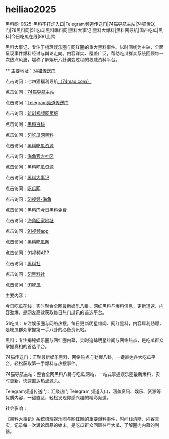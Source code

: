 # heiliao2025
黑料网-0625-黑料不打烊入口|Telegram频道传送门|74猫导航主站|74猫传送门|78黑料网|51吃瓜|黑料曝料网|黑料大事记|黑料大爆料|黑料网导航|国产吃瓜|黑料|今日吃瓜在线|881比鸭

黑料大事记，专注于梳理娱乐圈与网红圈的重大黑料事件。以时间线为主轴，全面呈现事件爆料经过与舆论走向。内容详实、覆盖广泛，帮助吃瓜群众系统回顾每一次热点风波，堪称了解娱乐八卦演变过程的权威资料平台。

** 主要地址：<a href="https://74mao.com/">74猫传送门</a>

点击访问：七四猫福利导航<a href="https://74mao.com/">（74mao.com）</a>

点击访问：<a href="https://74mao.com/">74猫导航主站</a>

点击访问：<a href="https://74mao.com/">Telegram频道传送门</a>

点击访问：<a href="https://hj-76.pages.dev/">新91视频网页版</a>

点击访问：<a href="https://hl27.pages.dev/">黑料百科</a>

点击访问：<a href="https://cg07.pages.dev/">51吃瓜网黑料</a>

点击访问：<a href="https://hl04.pages.dev/">黑料吃瓜资源</a>

点击访问：<a href="https://hj-01.pages.dev/">海角官方社区</a>

点击访问：<a href="https://hl07.pages.dev/">黑料吃瓜资源</a>

点击访问：<a href="https://hl34.pages.dev/">黑料大事记</a>

点击访问：<a href="https://cg65.pages.dev/">吃瓜网</a>

点击访问：<a href="https://hj-88.pages.dev/">51视频-海角</a>

点击访问：<a href="https://hl23.pages.dev/">黑料门今日黑料免费</a>

点击访问：<a href="https://hj-161.pages.dev/">海角回家地址</a>

点击访问：<a href="https://hj-162.pages.dev/">91视频app</a>

点击访问：<a href="https://chiguaqunzhongde.pages.dev/">黑料吃瓜网</a>

点击访问：<a href="https://hj-170.pages.dev/">91视频APP</a>

点击访问：<a href="https://hls-15.pages.dev/">黑料社</a>

点击访问：<a href="https://hls-17.pages.dev/">51黑料社</a>

点击访问：<a href="https://91chiguazhongxin.pages.dev/">91吃瓜</a>

主要内容：

今日吃瓜在线：实时聚合全网最新娱乐八卦、网红黑料与爆料信息，更新迅速、内容劲爆，是网友高效获取每日热门瓜讯的首选平台。

51吃瓜：专注娱乐圈与网络热搜，每日更新明星绯闻、网红黑料，内容犀利劲爆，是吃瓜群众掌握第一手八卦的必备资讯站。

黑料：专注揭秘娱乐圈与网红圈内幕，实时追踪明星绯闻与网络热点，是吃瓜群众掌握真相的首选平台。

74猫传送门：汇聚最新娱乐黑料、网络热点与劲爆八卦，一键直达各大吃瓜平台，轻松获取第一手爆料与热搜事件。

74猫导航主站：整合全网黑料八卦与吃瓜网站，一站式掌握娱乐圈最新爆料，实时更新，快速直达热点源头。

Telegram频道传送门：汇聚热门 Telegram 频道入口，涵盖资讯、娱乐、资源等优质内容，一键直达，轻松发现你感兴趣的精彩频道。

社会影响：

《黑料大事记》系统梳理娱乐圈与网红圈的重要爆料事件，时间线清晰、内容真实，记录每一次舆论风暴的始末，是吃瓜群众回顾往年大瓜、了解圈内内幕的利器。

<span style="display:none;">[Canonical link](）</span>
